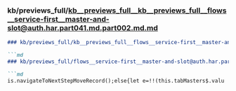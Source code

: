 ### kb/previews_full/kb__previews_full__kb__previews_full__flows__service-first__master-and-slot@auth.har.part041.md.part002.md.md

```md
### kb/previews_full/kb__previews_full__flows__service-first__master-and-slot@auth.har.part041.md.part002.md

```md
### kb/previews_full/flows__service-first__master-and-slot@auth.har.part041.md (part 002)

```md
is.navigateToNextStepMoveRecord();else{let e=!!(this.tabMasters$.valu
```

```

```

```
